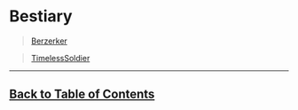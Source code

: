 #   Bestiary

>   [Berzerker](Berzerker.md)

>   [TimelessSoldier](TimelessSoldier.md)

---
<!--End of the file-->
##  [Back to Table of Contents](../TableOfContents.md)